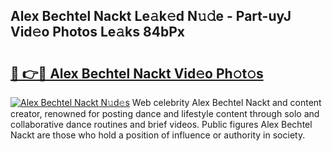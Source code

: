 ## Alex Bechtel Nackt Le𝚊k𝚎d N𝚞𝚍e - Part-uyJ Vid𝚎o Photos Le𝚊ks 84bPx

# <h2><a href="http://fb6yw5.evod.top/?m=Alex+Bechtel+Nackt">🔗 👉🔴 Alex Bechtel Nackt Vid𝚎o Ph𝚘t𝚘s</a></h2>

[![Alex Bechtel Nackt N𝚞d𝚎s](https://i.imgur.com/8V9OHl7.gif)](http://fb6yw5.evod.top/?m=Alex+Bechtel+Nackt)
Web celebrity Alex Bechtel Nackt and content creator, renowned for posting dance and lifestyle content through solo and collaborative dance routines and brief videos. Public figures Alex Bechtel Nackt are those who hold a position of influence or authority in society. 
